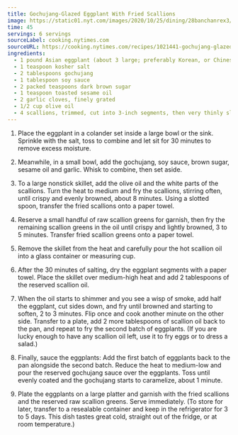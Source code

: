 ```yaml
---
title: Gochujang-Glazed Eggplant With Fried Scallions
image: https://static01.nyt.com/images/2020/10/25/dining/28banchanrex3/merlin_177434121_7012c520-ef9d-4cc3-aa3a-6ebcbea73651-mediumThreeByTwo440.jpg
time: 45
servings: 6 servings
sourceLabel: cooking.nytimes.com
sourceURL: https://cooking.nytimes.com/recipes/1021441-gochujang-glazed-eggplant-with-fried-scallions
ingredients:
  - 1 pound Asian eggplant (about 3 large; preferably Korean, or Chinese or Japanese), halved lengthwise and cut into 4- to 5-inch segments
  - 1 teaspoon kosher salt
  - 2 tablespoons gochujang
  - 1 tablespoon soy sauce
  - 2 packed teaspoons dark brown sugar
  - 1 teaspoon toasted sesame oil
  - 2 garlic cloves, finely grated
  - 1/2 cup olive oil
  - 4 scallions, trimmed, cut into 3-inch segments, then very thinly sliced lengthwise, white and green parts separated
---
```

1. Place the eggplant in a colander set inside a large bowl or the sink. Sprinkle with the salt, toss to combine and let sit for 30 minutes to remove excess moisture.

2. Meanwhile, in a small bowl, add the gochujang, soy sauce, brown sugar, sesame oil and garlic. Whisk to combine, then set aside.

3. To a large nonstick skillet, add the olive oil and the white parts of the scallions. Turn the heat to medium and fry the scallions, stirring often, until crispy and evenly browned, about 8 minutes. Using a slotted spoon, transfer the fried scallions onto a paper towel.

4. Reserve a small handful of raw scallion greens for garnish, then fry the remaining scallion greens in the oil until crispy and lightly browned, 3 to 5 minutes. Transfer fried scallion greens onto a paper towel.

5. Remove the skillet from the heat and carefully pour the hot scallion oil into a glass container or measuring cup.

6. After the 30 minutes of salting, dry the eggplant segments with a paper towel. Place the skillet over medium-high heat and add 2 tablespoons of the reserved scallion oil.

7. When the oil starts to shimmer and you see a wisp of smoke, add half the eggplant, cut sides down, and fry until browned and starting to soften, 2 to 3 minutes. Flip once and cook another minute on the other side. Transfer to a plate, add 2 more tablespoons of scallion oil back to the pan, and repeat to fry the second batch of eggplants. (If you are lucky enough to have any scallion oil left, use it to fry eggs or to dress a salad.)

8. Finally, sauce the eggplants: Add the first batch of eggplants back to the pan alongside the second batch. Reduce the heat to medium-low and pour the reserved gochujang sauce over the eggplants. Toss until evenly coated and the gochujang starts to caramelize, about 1 minute.

9. Plate the eggplants on a large platter and garnish with the fried scallions and the reserved raw scallion greens. Serve immediately. (To store for later, transfer to a resealable container and keep in the refrigerator for 3 to 5 days. This dish tastes great cold, straight out of the fridge, or at room temperature.)


